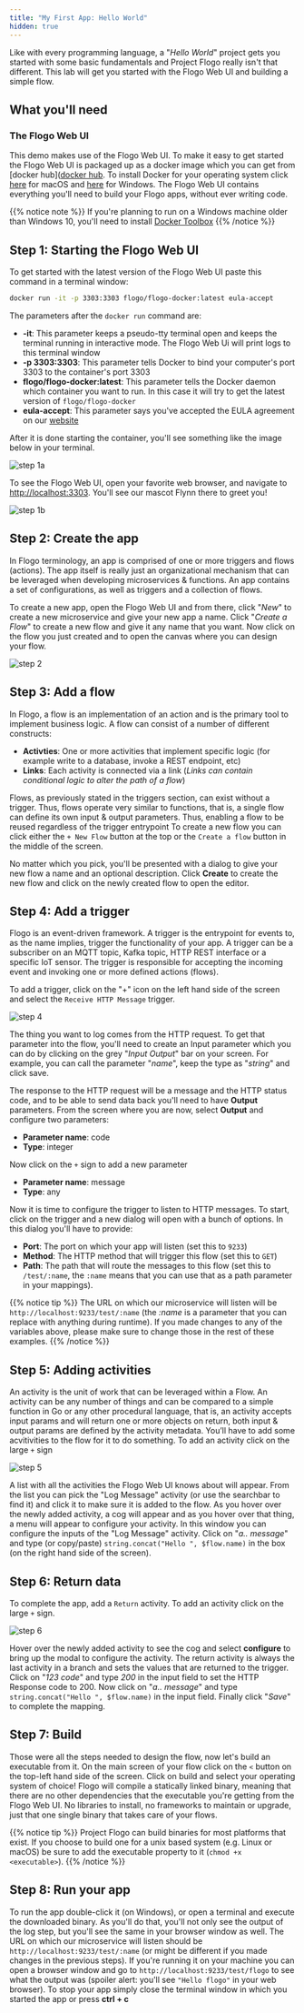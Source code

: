 ```yaml
---
title: "My First App: Hello World"
hidden: true
---
```


Like with every programming language, a "_Hello World_" project gets you started with some basic fundamentals and Project Flogo really isn't that different. This lab will get you started with the Flogo Web UI and building a simple flow.

## What you'll need

### The Flogo Web UI

This demo makes use of the Flogo Web UI. To make it easy to get started the Flogo Web UI is packaged up as a docker image which you can get from [docker hub]([docker hub](https://hub.docker.com/r/flogo/flogo-docker/). To install Docker for your operating system click [here](https://docs.docker.com/docker-for-mac/install/) for macOS and [here](https://docs.docker.com/docker-for-windows/install/) for Windows. The Flogo Web UI contains everything you'll need to build your Flogo apps, without ever writing code.

{{% notice note %}}
If you're planning to run on a Windows machine older than Windows 10, you'll need to install [Docker Toolbox](https://docs.docker.com/toolbox/toolbox_install_windows/)
{{% /notice %}}

## Step 1: Starting the Flogo Web UI

To get started with the latest version of the Flogo Web UI paste this command in a terminal window:

```bash
docker run -it -p 3303:3303 flogo/flogo-docker:latest eula-accept
```

The parameters after the `docker run` command are:

* **-it**: This parameter keeps a pseudo-tty terminal open and keeps the terminal running in interactive mode. The Flogo Web Ui will print logs to this terminal window
* **-p 3303:3303**: This parameter tells Docker to bind your computer's port 3303 to the container's port 3303
* **flogo/flogo-docker:latest**: This parameter tells the Docker daemon which container you want to run. In this case it will try to get the latest version of `flogo/flogo-docker`
* **eula-accept**: This parameter says you've accepted the EULA agreement on our [website](http://flogo.io)

After it is done starting the container, you'll see something like the image below in your terminal.

![step 1a](../../images/labs/helloworld/step1a.png)

To see the Flogo Web UI, open your favorite web browser, and navigate to <http://localhost:3303>. You'll see our mascot Flynn there to greet you!

![step 1b](../../images/labs/helloworld/step1b.png)

## Step 2: Create the app

In Flogo terminology, an app is comprised of one or more triggers and flows (actions). The app itself is really just an organizational mechanism that can be leveraged when developing microservices & functions. An app contains a set of configurations, as well as triggers and a collection of flows.

To create a new app, open the Flogo Web UI and from there, click "_New_" to create a new microservice and give your new app a name. Click "_Create a Flow_" to create a new flow and give it any name that you want. Now click on the flow you just created and to open the canvas where you can design your flow.

![step 2](../../images/labs/helloworld/step2.png)

## Step 3: Add a flow

In Flogo, a flow is an implementation of an action and is the primary tool to implement business logic. A flow can consist of a number of different constructs:

* **Activties**: One or more activities that implement specific logic (for example write to a database, invoke a REST endpoint, etc)
* **Links**: Each activity is connected via a link (_Links can contain conditional logic to alter the path of a flow_)

Flows, as previously stated in the triggers section, can exist without a trigger. Thus, flows operate very similar to functions, that is, a single flow can define its own input & output parameters. Thus, enabling a flow to be reused regardless of the trigger entrypoint To create a new flow you can click either the `+ New Flow` button at the top or the `Create a flow` button in the middle of the screen.

No matter which you pick, you'll be presented with a dialog to give your new flow a name and an optional description. Click **Create** to create the new flow and click on the newly created flow to open the editor.

## Step 4: Add a trigger

Flogo is an event-driven framework. A trigger is the entrypoint for events to, as the name implies, trigger the functionality of your app. A trigger can be a subscriber on an MQTT topic, Kafka topic, HTTP REST interface or a specific IoT sensor. The trigger is responsible for accepting the incoming event and invoking one or more defined actions (flows).

To add a trigger, click on the "+" icon on the left hand side of the screen and select the `Receive HTTP Message` trigger.

![step 4](../../images/labs/helloworld/step4.png)

The thing you want to log comes from the HTTP request. To get that parameter into the flow, you'll need to create an Input parameter which you can do by clicking on the grey "_Input Output_" bar on your screen. For example, you can call the parameter "_name_", keep the type as "_string_" and click save.

The response to the HTTP request will be a message and the HTTP status code, and to be able to send data back you'll need to have **Output** parameters. From the screen where you are now, select **Output** and configure two parameters:

* **Parameter name**: code
* **Type**: integer

Now click on the `+` sign to add a new parameter

* **Parameter name**: message
* **Type**: any

Now it is time to configure the trigger to listen to HTTP messages. To start, click on the trigger and a new dialog will open with a bunch of options. In this dialog you'll have to provide:

* **Port**: The port on which your app will listen (set this to `9233`)
* **Method**: The HTTP method that will trigger this flow (set this to `GET`)
* **Path**: The path that will route the messages to this flow (set this to `/test/:name`, the `:name` means that you can use that as a path parameter in your mappings).

{{% notice tip %}}
The URL on which our microservice will listen will be `http://localhost:9233/test/:name` (the _:name_ is a parameter that you can replace with anything during runtime). If you made changes to any of the variables above, please make sure to change those in the rest of these examples.
{{% /notice %}}

## Step 5: Adding activities

An activity is the unit of work that can be leveraged within a Flow. An activity can be any number of things and can be compared to a simple function in Go or any other procedural language, that is, an activity accepts input params and will return one or more objects on return, both input & output params are defined by the activity metadata. You’ll have to add some acvitivities to the flow for it to do something. To add an activity click on the large `+` sign

![step 5](../../images/labs/helloworld/step5.png)

A list with all the activities the Flogo Web UI knows about will appear. From the list you can pick the "Log Message" activity (or use the searchbar to find it) and click it to make sure it is added to the flow. As you hover over the newly added activity, a cog will appear and as you hover over that thing, a menu will appear to configure your activity. In this window you can configure the inputs of the "Log Message" activity. Click on "_a.. message_" and type (or copy/paste) `string.concat("Hello ", $flow.name)` in the box (on the right hand side of the screen).

## Step 6: Return data

To complete the app, add a `Return` activity. To add an activity click on the large `+` sign.

![step 6](../../images/labs/helloworld/step6.png)

Hover over the newly added activity to see the cog and select **configure** to bring up the modal to configure the activity. The return activity is always the last activity in a branch and sets the values that are returned to the trigger. Click on "_123 code_" and type _200_ in the input field to set the HTTP Response code to 200. Now click on "_a.. message_" and type `string.concat("Hello ", $flow.name)` in the input field. Finally click "_Save_" to complete the mapping.

## Step 7: Build

Those were all the steps needed to design the flow, now let's build an executable from it. On the main screen of your flow click on the `<` button on the top-left hand side of the screen. Click on build and select your operating system of choice! Flogo will compile a statically linked binary, meaning that there are no other dependencies that the executable you're getting from the Flogo Web UI. No libraries to install, no frameworks to maintain or upgrade, just that one single binary that takes care of your flows.

{{% notice tip %}}
Project Flogo can build binaries for most platforms that exist. If you choose to build one for a unix based system (e.g. Linux or macOS) be sure to add the executable property to it (`chmod +x <executable>`).
{{% /notice %}}

## Step 8: Run your app

To run the app double-click it (on Windows), or open a terminal and execute the downloaded binary. As you'll do that, you'll not only see the output of the log step, but you'll see the same in your browser window as well. The URL on which our microservice will listen should be `http://localhost:9233/test/:name` (or might be different if you made changes in the previous steps). If you're running it on your machine you can open a browser window and go to `http://localhost:9233/test/flogo` to see what the output was (spoiler alert: you'll see `"Hello flogo"` in your web browser). To stop your app simply close the terminal window in which you started the app or press **ctrl + c**
